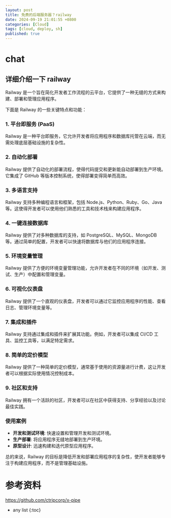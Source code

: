 ```yaml
---
layout: post
title: 免费的后端服务器？railway
date: 2024-09-19 21:01:55 +0800
categories: [Cloud]
tags: [cloud, deploy, sh]
published: true
---
```


# chat

## 详细介绍一下 railway 

Railway 是一个旨在简化开发者工作流程的云平台，它提供了一种无缝的方式来构建、部署和管理应用程序。

下面是 Railway 的一些关键特点和功能：

### 1. **平台即服务 (PaaS)**
Railway 是一种平台即服务，它允许开发者将应用程序和数据库托管在云端，而无需处理底层基础设施的复杂性。

### 2. **自动化部署**
Railway 提供了自动化的部署流程，使得代码提交和更新能自动部署到生产环境。它集成了 GitHub 等版本控制系统，使得部署变得简单而高效。

### 3. **多语言支持**
Railway 支持多种编程语言和框架，包括 Node.js、Python、Ruby、Go、Java 等。这使得开发者可以使用他们熟悉的工具和技术栈来构建应用程序。

### 4. **一键连接数据库**
Railway 提供了对多种数据库的支持，如 PostgreSQL、MySQL、MongoDB 等。通过简单的配置，开发者可以快速将数据库与他们的应用程序连接。

### 5. **环境变量管理**
Railway 提供了方便的环境变量管理功能，允许开发者在不同的环境（如开发、测试、生产）中配置和管理变量。

### 6. **可视化仪表盘**
Railway 提供了一个直观的仪表盘，开发者可以通过它监控应用程序的性能、查看日志、管理环境变量等。

### 7. **集成和插件**
Railway 支持通过集成和插件来扩展其功能。例如，开发者可以集成 CI/CD 工具、监控工具等，以满足特定需求。

### 8. **简单的定价模型**
Railway 提供了一种简单的定价模型，通常基于使用的资源量进行计费，这让开发者可以根据实际使用情况控制成本。

### 9. **社区和支持**
Railway 拥有一个活跃的社区，开发者可以在社区中获得支持、分享经验以及讨论最佳实践。

### 使用案例
- **开发和测试环境**: 快速设置和管理开发和测试环境。
- **生产部署**: 将应用程序无缝地部署到生产环境。
- **原型设计**: 迅速构建和迭代原型应用程序。

总的来说，Railway 的目标是降低开发和部署应用程序的复杂性，使开发者能够专注于构建应用程序，而不是管理基础设施。


# 参考资料

https://github.com/ctripcorp/x-pipe

* any list
{:toc}
